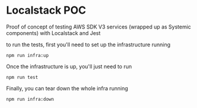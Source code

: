 # Localstack POC

Proof of concept of testing AWS SDK V3 services (wrapped up as Systemic components)  with Localstack and Jest

to run the tests, first you'll need to set up the infrastructure running

```
npm run infra:up
```

Once the infrastructure is up, you'll just need to run

```
npm run test
```

Finally, you can tear down the whole infra running 

```
npm run infra:down
```
